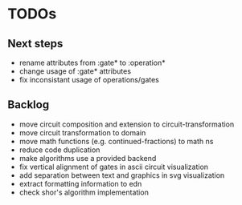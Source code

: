 # TODOs

## Next steps
* rename attributes from :gate* to :operation*
* change usage of :gate* attributes
* fix inconsistant usage of operations/gates

## Backlog
* move circuit composition and extension to circuit-transformation
* move circuit transformation to domain
* move math functions (e.g. continued-fractions) to math ns
* reduce code duplication
* make algorithms use a provided backend
* fix vertical alignment of gates in ascii circuit visualization
* add separation between text and graphics in svg visualization
* extract formatting information to edn
* check shor's algorithm implementation
